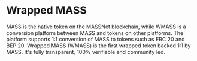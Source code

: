 # Wrapped MASS

MASS is the native token on the MASSNet blockchain, while WMASS is a conversion platform between MASS and tokens on other platforms. The platform supports 1:1 conversion of MASS to tokens such as ERC 20 and BEP 20. Wrapped MASS (WMASS) is the first wrapped token backed 1:1 by MASS. It's fully transparent, 100% verifiable and community led.